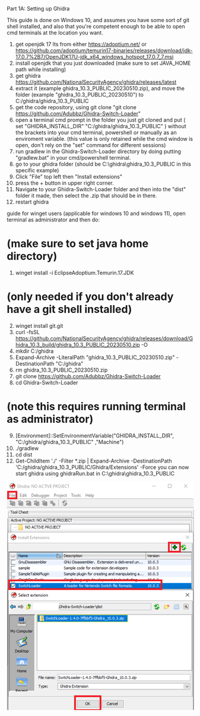Part 1A: Setting up Ghidra

This guide is done on Windows 10, and assumes you have some sort of git shell installed, and also that you're competent enough to be able to open cmd terminals at the location you want.

1. get openjdk 17 lts from either https://adoptium.net/ or https://github.com/adoptium/temurin17-binaries/releases/download/jdk-17.0.7%2B7/OpenJDK17U-jdk_x64_windows_hotspot_17.0.7_7.msi
2. install openjdk that you just downloaded (make sure to set JAVA_HOME path while installing)
3. get ghidra https://github.com/NationalSecurityAgency/ghidra/releases/latest
4. extract it (example ghidra_10.3_PUBLIC_20230510.zip), and move the folder (example "ghidra_10.3_PUBLIC_20230510") to C:/ghidra/ghidra_10.3_PUBLIC
5. get the code repository, using git clone "git clone https://github.com/Adubbz/Ghidra-Switch-Loader"
6. open a terminal cmd prompt in the folder you just git cloned and put ( set "GHIDRA_INSTALL_DIR" "C:/ghidra/ghidra_10.3_PUBLIC" ) without the brackets into your cmd terminal, powershell or manually as an enviroment variable. (this value is only retained while the cmd window is open, don't rely on the "set" command for different sessions)
7. run gradlew in the Ghidra-Switch-Loader directory by doing putting "gradlew.bat" in your cmd/powershell terminal.
8. go to your ghidra folder (should be C:\ghidra\ghidra_10.3_PUBLIC in this specific example)
9. Click "File" top left then "Install extensions"
10. press the + button in upper right corner.
11. Navigate to your Ghidra-Switch-Loader folder and then into the "dist" folder it made, then select the .zip that should be in there.
12. restart ghidra

guide for winget users (applicable for windows 10 and windows 11), open terminal as administrator and then do:

# (make sure to set java home directory)
1. winget install -i EclipseAdoptium.Temurin.17.JDK
# (only needed if you don't already have a git shell installed)
2. winget install git.git
3. curl -fsSL https://github.com/NationalSecurityAgency/ghidra/releases/download/Ghidra_10.3_build/ghidra_10.3_PUBLIC_20230510.zip -O
4. mkdir C:/ghidra
5. Expand-Archive -LiteralPath "ghidra_10.3_PUBLIC_20230510.zip" -DestinationPath "C:/ghidra"
6. rm ghidra_10.3_PUBLIC_20230510.zip
7. git clone https://github.com/Adubbz/Ghidra-Switch-Loader
8. cd Ghidra-Switch-Loader
# (note this requires running terminal as administrator)
9. [Environment]::SetEnvironmentVariable("GHIDRA_INSTALL_DIR", "C:/ghidra/ghidra_10.3_PUBLIC" ,"Machine")
10. ./gradlew
11. cd dist
12. Get-ChildItem './' -Filter *.zip | Expand-Archive -DestinationPath 'C:/ghidra/ghidra_10.3_PUBLIC/Ghidra/Extensions' -Force
you can now start ghidra using ghidraRun.bat in C:\ghidra\ghidra_10.3_PUBLIC


![alt text](https://github.com/borntohonk/SigPatches/blob/master/img/ghidra-w.png?raw=true)
